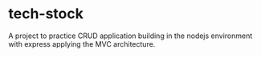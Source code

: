 # tech-stock

A project to practice CRUD application building in the nodejs environment 
with express applying the MVC architecture.

